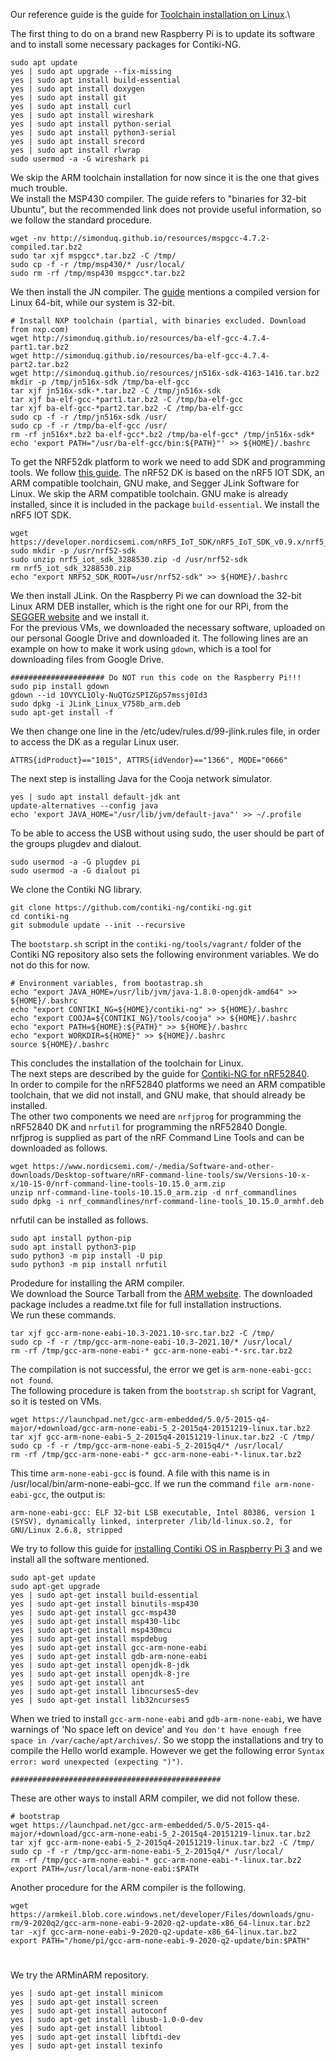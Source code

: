 Our reference guide is the guide for [Toolchain installation on Linux](https://github.com/contiki-ng/contiki-ng/wiki/Toolchain-installation-on-Linux).\

The first thing to do on a brand new Raspberry Pi is to update its software and to install some necessary packages for Contiki-NG.
```
sudo apt update
yes | sudo apt upgrade --fix-missing
yes | sudo apt install build-essential 
yes | sudo apt install doxygen 
yes | sudo apt install git 
yes | sudo apt install curl 
yes | sudo apt install wireshark 
yes | sudo apt install python-serial 
yes | sudo apt install python3-serial 
yes | sudo apt install srecord 
yes | sudo apt install rlwrap
sudo usermod -a -G wireshark pi
```
We skip the ARM toolchain installation for now since it is the one that gives much trouble.\
We install the MSP430 compiler. The guide refers to "binaries for 32-bit Ubuntu", but the recommended link does not provide useful information, so we follow the standard procedure.
```
wget -nv http://simonduq.github.io/resources/mspgcc-4.7.2-compiled.tar.bz2 
sudo tar xjf mspgcc*.tar.bz2 -C /tmp/ 
sudo cp -f -r /tmp/msp430/* /usr/local/ 
sudo rm -rf /tmp/msp430 mspgcc*.tar.bz2
```
We then install the JN compiler. The [guide](https://github.com/contiki-ng/contiki-ng/wiki/Platform-jn516x) mentions a compiled version for Linux 64-bit, while our system is 32-bit.
```
# Install NXP toolchain (partial, with binaries excluded. Download from nxp.com)
wget http://simonduq.github.io/resources/ba-elf-gcc-4.7.4-part1.tar.bz2
wget http://simonduq.github.io/resources/ba-elf-gcc-4.7.4-part2.tar.bz2
wget http://simonduq.github.io/resources/jn516x-sdk-4163-1416.tar.bz2
mkdir -p /tmp/jn516x-sdk /tmp/ba-elf-gcc
tar xjf jn516x-sdk-*.tar.bz2 -C /tmp/jn516x-sdk
tar xjf ba-elf-gcc-*part1.tar.bz2 -C /tmp/ba-elf-gcc
tar xjf ba-elf-gcc-*part2.tar.bz2 -C /tmp/ba-elf-gcc
sudo cp -f -r /tmp/jn516x-sdk /usr/
sudo cp -f -r /tmp/ba-elf-gcc /usr/
rm -rf jn516x*.bz2 ba-elf-gcc*.bz2 /tmp/ba-elf-gcc* /tmp/jn516x-sdk*
echo 'export PATH="/usr/ba-elf-gcc/bin:${PATH}"' >> ${HOME}/.bashrc
```
To get the NRF52dk platform to work we need to add SDK and programming tools. We follow [this guide](https://github.com/contiki-ng/contiki-ng/wiki/Platform-nrf52dk). The nRF52 DK is based on the nRF5 IOT SDK, an ARM compatible toolchain, GNU make, and Segger JLink Software for Linux. We skip the ARM compatible toolchain. GNU make is already installed, since it is included in the package `build-essential`. We install the nRF5 IOT SDK.
```
wget https://developer.nordicsemi.com/nRF5_IoT_SDK/nRF5_IoT_SDK_v0.9.x/nrf5_iot_sdk_3288530.zip
sudo mkdir -p /usr/nrf52-sdk
sudo unzip nrf5_iot_sdk_3288530.zip -d /usr/nrf52-sdk
rm nrf5_iot_sdk_3288530.zip
echo "export NRF52_SDK_ROOT=/usr/nrf52-sdk" >> ${HOME}/.bashrc
```
We then install JLink. On the Raspberry Pi we can download the 32-bit Linux ARM DEB installer, which is the right one for our RPi, from the[ SEGGER website](https://www.segger.com/jlink-software.html) and we install it.\
For the previous VMs, we downloaded the necessary software, uploaded on our personal Google Drive and downloaded it. The following lines are an example on how to make it work using `gdown`, which is a tool for downloading files from Google Drive. 
```
##################### Do NOT run this code on the Raspberry Pi!!!
sudo pip install gdown
gdown --id 1OVYCL1Oly-NuQTGzSPIZGp57mssj0Id3
sudo dpkg -i JLink_Linux_V758b_arm.deb
sudo apt-get install -f
```
We then change one line in the /etc/udev/rules.d/99-jlink.rules file, in order to access the DK as a regular Linux user.
```
ATTRS{idProduct}=="1015", ATTRS{idVendor}=="1366", MODE="0666"
```
The next step is installing Java for the Cooja network simulator.
```
yes | sudo apt install default-jdk ant
update-alternatives --config java
echo 'export JAVA_HOME="/usr/lib/jvm/default-java"' >> ~/.profile
```
To be able to access the USB without using sudo, the user should be part of the groups plugdev and dialout.
```
sudo usermod -a -G plugdev pi
sudo usermod -a -G dialout pi
```
We clone the Contiki NG library.
```
git clone https://github.com/contiki-ng/contiki-ng.git
cd contiki-ng
git submodule update --init --recursive
```
The `bootstarp.sh` script in the `contiki-ng/tools/vagrant/` folder of the Contiki NG repository also sets the following environment variables. We do not do this for now. 
```
# Environment variables, from bootastrap.sh
echo "export JAVA_HOME=/usr/lib/jvm/java-1.8.0-openjdk-amd64" >> ${HOME}/.bashrc
echo "export CONTIKI_NG=${HOME}/contiki-ng" >> ${HOME}/.bashrc
echo "export COOJA=${CONTIKI_NG}/tools/cooja" >> ${HOME}/.bashrc
echo "export PATH=${HOME}:${PATH}" >> ${HOME}/.bashrc
echo "export WORKDIR=${HOME}" >> ${HOME}/.bashrc
source ${HOME}/.bashrc
```
This concludes the installation of the toolchain for Linux.\
The next steps are described by the guide for [Contiki-NG for nRF52840](https://github.com/contiki-ng/contiki-ng/wiki/Platform-nrf52840).\
In order to compile for the nRF52840 platforms we need an ARM compatible toolchain, that we did not install, and GNU make, that should already be installed.\
The other two components we need are `nrfjprog` for programming the nRF52840 DK and `nrfutil` for programming the nRF52840 Dongle.\
nrfjprog is supplied as part of the nRF Command Line Tools and can be downloaded as follows.
```
wget https://www.nordicsemi.com/-/media/Software-and-other-downloads/Desktop-software/nRF-command-line-tools/sw/Versions-10-x-x/10-15-0/nrf-command-line-tools-10.15.0_arm.zip
unzip nrf-command-line-tools-10.15.0_arm.zip -d nrf_commandlines
sudo dpkg -i nrf_commandlines/nrf-command-line-tools_10.15.0_armhf.deb
```
nrfutil can be installed as follows.
```
sudo apt install python-pip	
sudo apt install python3-pip	
sudo python3 -m pip install -U pip
sudo python3 -m pip install nrfutil
```
Prodedure for installing the ARM compiler.\
We download the Source Tarball from the [ARM website](https://developer.arm.com/tools-and-software/open-source-software/developer-tools/gnu-toolchain/gnu-rm/downloads). The downloaded package includes a readme.txt file for full installation instructions.\
We run these commands.
```
tar xjf gcc-arm-none-eabi-10.3-2021.10-src.tar.bz2 -C /tmp/
sudo cp -f -r /tmp/gcc-arm-none-eabi-10.3-2021.10/* /usr/local/
rm -rf /tmp/gcc-arm-none-eabi-* gcc-arm-none-eabi-*-src.tar.bz2
```
The compilation is not successful, the error we get is `arm-none-eabi-gcc: not found`.\
The following procedure is taken from the `bootstrap.sh` script for Vagrant, so it is tested on VMs.
```
wget https://launchpad.net/gcc-arm-embedded/5.0/5-2015-q4-major/+download/gcc-arm-none-eabi-5_2-2015q4-20151219-linux.tar.bz2
tar xjf gcc-arm-none-eabi-5_2-2015q4-20151219-linux.tar.bz2 -C /tmp/
sudo cp -f -r /tmp/gcc-arm-none-eabi-5_2-2015q4/* /usr/local/
rm -rf /tmp/gcc-arm-none-eabi-* gcc-arm-none-eabi-*-linux.tar.bz2
```
This time `arm-none-eabi-gcc` is found. A file with this name is in /usr/local/bin/arm-none-eabi-gcc. If we run the command `file arm-none-eabi-gcc`, the output is:
```
arm-none-eabi-gcc: ELF 32-bit LSB executable, Intel 80386, version 1 (SYSV), dynamically linked, interpreter /lib/ld-linux.so.2, for GNU/Linux 2.6.8, stripped
```
We try to follow this guide for [installing Contiki OS in Raspberry Pi 3](https://techflow360.com/installing-contiki-os-in-raspberry-pi-3/) and we install all the software mentioned.
```
sudo apt-get update
sudo apt-get upgrade
yes | sudo apt-get install build-essential 
yes | sudo apt-get install binutils-msp430 
yes | sudo apt-get install gcc-msp430 
yes | sudo apt-get install msp430-libc 
yes | sudo apt-get install msp430mcu 
yes | sudo apt-get install mspdebug
yes | sudo apt-get install gcc-arm-none-eabi 
yes | sudo apt-get install gdb-arm-none-eabi
yes | sudo apt-get install openjdk-8-jdk 
yes | sudo apt-get install openjdk-8-jre 
yes | sudo apt-get install ant 
yes | sudo apt-get install libncurses5-dev
yes | sudo apt-get install lib32ncurses5
```
When we tried to install `gcc-arm-none-eabi` and `gdb-arm-none-eabi`, we have warnings of 'No space left on device' and `You don't have enough free space in /var/cache/apt/archives/`. So we stopp the installations and try to compile the Hello world example. However we get the following error `Syntax error: word unexpected (expecting ")")`.












`###############################################`

These are other ways to install ARM compiler, we did not follow these.
```
# bootstrap
wget https://launchpad.net/gcc-arm-embedded/5.0/5-2015-q4-major/+download/gcc-arm-none-eabi-5_2-2015q4-20151219-linux.tar.bz2
tar xjf gcc-arm-none-eabi-5_2-2015q4-20151219-linux.tar.bz2 -C /tmp/
sudo cp -f -r /tmp/gcc-arm-none-eabi-5_2-2015q4/* /usr/local/
rm -rf /tmp/gcc-arm-none-eabi-* gcc-arm-none-eabi-*-linux.tar.bz2
export PATH=/usr/local/arm-none-eabi:$PATH
```
Another procedure for the ARM compiler is the following.
```
wget https://armkeil.blob.core.windows.net/developer/Files/downloads/gnu-rm/9-2020q2/gcc-arm-none-eabi-9-2020-q2-update-x86_64-linux.tar.bz2
tar -xjf gcc-arm-none-eabi-9-2020-q2-update-x86_64-linux.tar.bz2
export PATH="/home/pi/gcc-arm-none-eabi-9-2020-q2-update/bin:$PATH"
```
#
#


We try the ARMinARM repository.
```
yes | sudo apt-get install minicom 
yes | sudo apt-get install screen 
yes | sudo apt-get install autoconf 
yes | sudo apt-get install libusb-1.0-0-dev 
yes | sudo apt-get install libtool 
yes | sudo apt-get install libftdi-dev 
yes | sudo apt-get install texinfo

```
